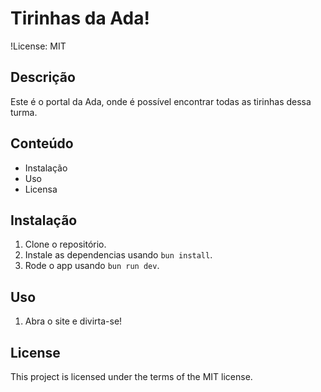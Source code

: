 # Tirinhas da Ada!

!License: MIT

## Descrição

Este é o portal da Ada, onde é possível encontrar todas as tirinhas dessa turma.

## Conteúdo

- Instalação
- Uso
- Licensa

## Instalação

1. Clone o repositório.
2. Instale as dependencias usando `bun install`.
3. Rode o app usando `bun run dev`.

## Uso

1. Abra o site e divirta-se!

## License

This project is licensed under the terms of the MIT license.

